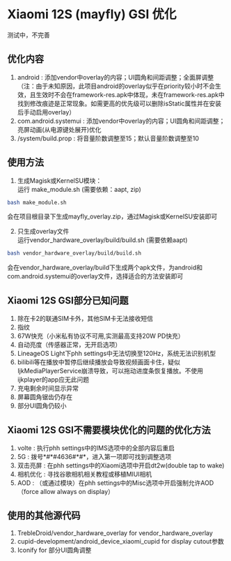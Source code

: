 # Xiaomi 12S (mayfly) GSI 优化

测试中，不完善

## 优化内容
1. android : 添加vendor中overlay的内容；UI圆角和间距调整；全面屏调整（注：由于未知原因，此项目android的overlay似乎在priority较小时不会生效，且生效时不会在framework-res.apk中体现，未在framework-res.apk中找到修改痕迹是正常现象。如需更高的优先级可以删除isStatic属性并在安装后手动启用overlay）
2. com.android.systemui : 添加vendor中overlay的内容；UI圆角和间距调整；亮屏动画(从电源键处展开)优化
3. /system/build.prop : 将音量阶数调整至15；默认音量阶数调整至10

## 使用方法
1. 生成Magisk或KernelSU模块：  
运行 make_module.sh (需要依赖：aapt, zip)  
```bash
bash make_module.sh
```  
会在项目根目录下生成mayfly_overlay.zip，通过Magisk或KernelSU安装即可

2. 只生成overlay文件  
运行vendor_hardware_overlay/build/build.sh (需要依赖aapt)  
```bash
bash vendor_hardware_overlay/build/build.sh
```  
会在vendor_hardware_overlay/build下生成两个apk文件，为android和com.android.systemui的overlay文件，选择适合的方法安装即可

## Xiaomi 12S GSI部分已知问题
1. 除在卡2的联通SIM卡外，其他SIM卡无法接收短信
2. 指纹
3. 67W快充（小米私有协议不可用,实测最高支持20W PD快充）
4. 自动亮度（传感器正常，无开启选项）
5. LineageOS Light下phh settings中无法切换至120Hz，系统无法识别机型
6. bilibili等在播放中暂停后继续播放会导致视频画面卡住，疑似IjkMediaPlayerService崩溃导致，可以拖动进度条恢复播放。不使用ijkplayer的app应无此问题
7. 充电剩余时间显示异常
8. 屏幕圆角锯齿仍存在
9. 部分UI圆角仍较小

## Xiaomi 12S GSI不需要模块优化的问题的优化方法
1. volte : 执行phh settings中的IMS选项中的全部内容后重启
2. 5G : 拨号\*#\*#4636#\*#\*，进入第一项即可找到调整选项
3. 双击亮屏 : 在phh settings中的Xiaomi选项中开启dt2w(double tap to wake)
4. 相机优化 : 寻找谷歌相机相关教程或移植MIUI相机
5. AOD : （或通过模块）在phh settings中的Misc选项中开启强制允许AOD（force allow always on display）

## 使用的其他源代码
1. TrebleDroid/vendor_hardware_overlay for vendor_hardware_overlay
2. cupid-development/android_device_xiaomi_cupid for display cutout参数
3. Iconify for 部分UI圆角调整
